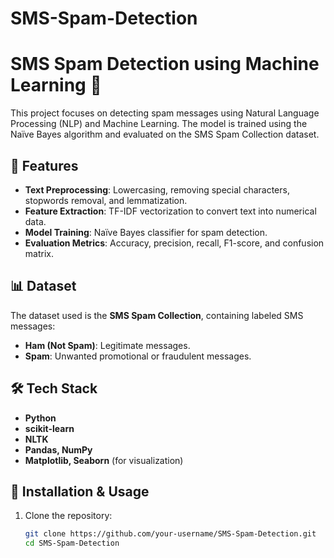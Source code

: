 # SMS-Spam-Detection
# SMS Spam Detection using Machine Learning 🚀

This project focuses on detecting spam messages using Natural Language Processing (NLP) and Machine Learning. The model is trained using the Naïve Bayes algorithm and evaluated on the SMS Spam Collection dataset.

## 📌 Features
- **Text Preprocessing**: Lowercasing, removing special characters, stopwords removal, and lemmatization.
- **Feature Extraction**: TF-IDF vectorization to convert text into numerical data.
- **Model Training**: Naïve Bayes classifier for spam detection.
- **Evaluation Metrics**: Accuracy, precision, recall, F1-score, and confusion matrix.

## 📊 Dataset
The dataset used is the **SMS Spam Collection**, containing labeled SMS messages:
- **Ham (Not Spam)**: Legitimate messages.
- **Spam**: Unwanted promotional or fraudulent messages.

## 🛠️ Tech Stack
- **Python**
- **scikit-learn**
- **NLTK**
- **Pandas, NumPy**
- **Matplotlib, Seaborn** (for visualization)

## 🚀 Installation & Usage
1. Clone the repository:
   ```bash
   git clone https://github.com/your-username/SMS-Spam-Detection.git
   cd SMS-Spam-Detection
